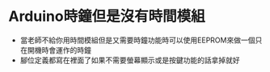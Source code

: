 # Arduino時鐘但是沒有時間模組  
- 當老師不給你用時間模組但是又需要時鐘功能時可以使用EEPROM來做一個只在開機時會運作的時鐘
- 腳位定義都寫在裡面了如果不需要螢幕顯示或是按鍵功能的話拿掉就好
